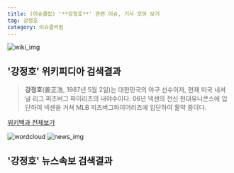 ```yaml
---
title: (이슈클립) '**강정호**' 관련 이슈, 기사 모아 보기
tag: 강정호
category: 이슈클리핑
---
```

![wiki_img](https://user-images.githubusercontent.com/42597476/44503234-41136a80-a6d0-11e8-9071-6fc6418eafe4.png)
## **'**강정호**'** 위키피디아 검색결과
>**강정호**(姜正浩, 1987년 5월 2일)는 대한민국의 야구 선수이자, 현재 미국 내셔널 리그 피츠버그 파이리츠의 내야수이다. 06년 넥센의 전신 현대유니콘스에 입단하여 넥센을 거쳐 MLB 피츠버그파이어리츠에 입단하여 활약 중이다.

<a href="https://ko.wikipedia.org/wiki/강정호" target="_blank">위키백과 전체보기</a>

![wordcloud](https://s3.ap-northeast-2.amazonaws.com/lyrics101-wordcloud/2018-09-29-1538192158.png)
![news_img](https://user-images.githubusercontent.com/42597476/44507050-1206f400-a6e4-11e8-8d98-7ffbfebb353f.png)
## **'**강정호**'** 뉴스속보 검색결과

